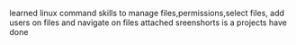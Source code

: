 learned linux command skills to manage files,permissions,select files, add users on files and navigate on files
attached sreenshorts is a projects have done


